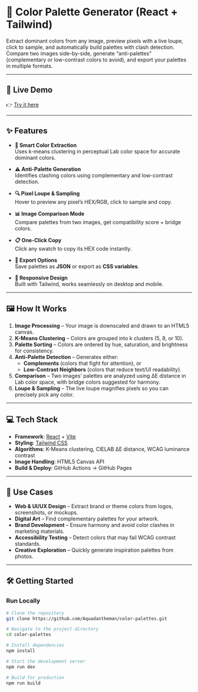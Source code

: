 # 🎨 Color Palette Generator (React + Tailwind)

Extract dominant colors from any image, preview pixels with a live loupe, click to sample, and automatically build palettes with clash detection.  
Compare two images side-by-side, generate “anti-palettes” (complementary or low-contrast colors to avoid), and export your palettes in multiple formats.

---

## 🚀 Live Demo
👉 [Try it here](https://aquadantheman.github.io/color-palettes/)

---

## ✨ Features

- **🧠 Smart Color Extraction**  
  Uses k-means clustering in perceptual Lab color space for accurate dominant colors.

- **⚠️ Anti-Palette Generation**  
  Identifies clashing colors using complementary and low-contrast detection.

- **🔍 Pixel Loupe & Sampling**  
  Hover to preview any pixel’s HEX/RGB, click to sample and copy.

- **📊 Image Comparison Mode**  
  Compare palettes from two images, get compatibility score + bridge colors.

- **📋 One-Click Copy**  
  Click any swatch to copy its HEX code instantly.

- **💾 Export Options**  
  Save palettes as **JSON** or export as **CSS variables**.

- **📱 Responsive Design**  
  Built with Tailwind, works seamlessly on desktop and mobile.

---

## 🖼️ How It Works

1. **Image Processing** – Your image is downscaled and drawn to an HTML5 canvas.  
2. **K-Means Clustering** – Colors are grouped into k clusters (5, 8, or 10).  
3. **Palette Sorting** – Colors are ordered by hue, saturation, and brightness for consistency.  
4. **Anti-Palette Detection** – Generates either:
   - **Complements** (colors that fight for attention), or  
   - **Low-Contrast Neighbors** (colors that reduce text/UI readability).  
5. **Comparison** – Two images’ palettes are analyzed using ΔE distance in Lab color space, with bridge colors suggested for harmony.  
6. **Loupe & Sampling** – The live loupe magnifies pixels so you can precisely pick any color.

---

## 💻 Tech Stack

- **Framework**: [React](https://react.dev/) + [Vite](https://vitejs.dev/)  
- **Styling**: [Tailwind CSS](https://tailwindcss.com/)  
- **Algorithms**: K-Means clustering, CIELAB ΔE distance, WCAG luminance contrast  
- **Image Handling**: HTML5 Canvas API  
- **Build & Deploy**: GitHub Actions → GitHub Pages

---

## 🎯 Use Cases

- **Web & UI/UX Design** – Extract brand or theme colors from logos, screenshots, or mockups.  
- **Digital Art** – Find complementary palettes for your artwork.  
- **Brand Development** – Ensure harmony and avoid color clashes in marketing materials.  
- **Accessibility Testing** – Detect colors that may fail WCAG contrast standards.  
- **Creative Exploration** – Quickly generate inspiration palettes from photos.

---

## 🛠️ Getting Started

### Run Locally
```bash
# Clone the repository
git clone https://github.com/Aquadantheman/color-palettes.git

# Navigate to the project directory
cd color-palettes

# Install dependencies
npm install

# Start the development server
npm run dev

# Build for production
npm run build
